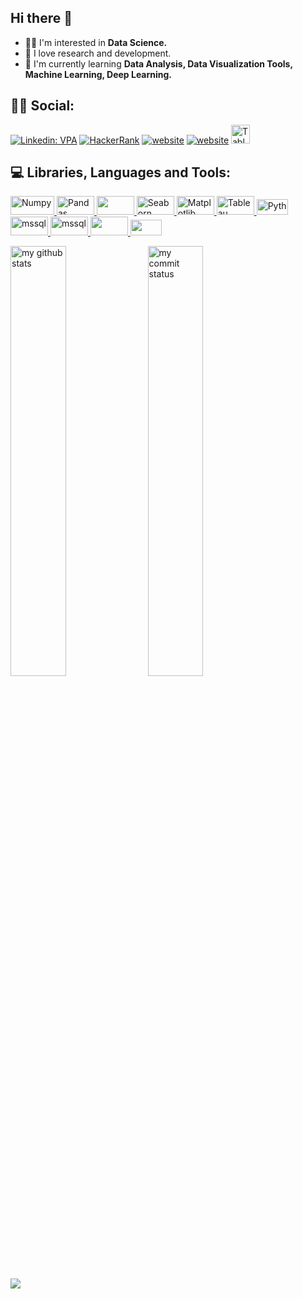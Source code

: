  ## Hi there 👋

 - 🤸‍♀️  I'm interested in **Data Science.** 
 - 👯  I love research and development.
 - 🤖  I'm currently learning **Data Analysis, Data Visualization Tools, Machine Learning, Deep Learning.**
 

## 🕵️‍♀️ Social:
[![Linkedin: VPA](https://img.shields.io/badge/linkedin-%230077B5.svg?&style=for-the-badge&logo=linkedin&logoColor=white)]( https://www.linkedin.com/in/neslihan-yetik/)
[<img alt="HackerRank" src="https://img.shields.io/badge/-Hackerrank-2EC866?style=for-the-badge&logo=HackerRank&logoColor=white"/>](https://www.hackerrank.com/neslihanyetik)
[![website](https://img.shields.io/badge/%20-medium-black?&style=for-the-badge&logoColor=white)](https://medium.com/@neslihanyetik5)
[![website](https://img.shields.io/badge/gmail-f1f2f6.svg?&style=for-the-badge&logo=gmail&logoColor=black)](mailto:neslihanyetik5@gmail.com)
<a href="https://public.tableau.com/app/profile/neslihan.yetik" target="_blank"> <img src="https://encrypted-tbn0.gstatic.com/images?q=tbn:ANd9GcRsN6dl3pac19-gCdLN0p68lZN9er1LNG2tj4mJAr_A2ZtvXP3mmnj1WxKKP2TxIAMELQ&usqp=CAU" alt="Tableau" height="30"/> </a>

## 💻 Libraries, Languages and Tools:


<a href="#" target="_blank"> <img src="https://numpy.org/doc/stable/_static/numpylogo.svg" alt="Numpy" width="70" height="30"/> </a>
<a href="#" target="_blank"> <img src="https://upload.wikimedia.org/wikipedia/commons/thumb/e/ed/Pandas_logo.svg/2560px-Pandas_logo.svg.png" alt="Pandas" width="60" height="30"/> </a>
<a href="#" target="_blank"> <img src="https://bids.berkeley.edu/sites/default/files/styles/250x140/public/projects/scipy_logo_450x254.png?itok=iYqgsiQs" width="60" height="30"/> </a>
<a href="#" target="_blank"> <img src="https://seaborn.pydata.org/_static/logo-wide-lightbg.svg" alt="Seaborn" width="60" height="30"/> </a>
<a href="#" target="_blank"> <img src="https://matplotlib.org/stable/_static/logo2_compressed.svg" alt="Matplotlib" width="60" height="30"/> </a>
<a href="#" target="_blank"> <img src="https://static.wixstatic.com/media/e16c6a_3ad31c0baa1d45e88d15b1f9ed24b576~mv2.png/v1/fit/w_400%2Ch_232%2Cal_c/file.png" alt="Tableau" width="60" height="30"/> </a>
<a href="#" target="_blank"> <img src="https://vistapointe.net/images/python-wallpaper-3.jpg" alt="Python" width="50" height="25"/> </a>
<a href="https://www.microsoft.com/en-us/sql-server" target="_blank"> <img src="https://www.svgrepo.com/show/303229/microsoft-sql-server-logo.svg" alt="mssql"  width="60" height="30"/>
<a href="#" target="_blank"> <img src="https://www.vectorlogo.zone/logos/plot_ly/plot_ly-official.svg" alt="mssql" width="60" height="30"/>
<a href="#" target="_blank"> <img src="https://aptgadget.com/wp-content/uploads/2018/10/jira-alternatives-1024x501.png" width="60" height="30"/> </a>
<a href="#" target="_blank"> <img src="https://upload.wikimedia.org/wikipedia/commons/thumb/b/b9/Slack_Technologies_Logo.svg/1280px-Slack_Technologies_Logo.svg.png" width="50" height="25"/> </a>
  

 <p align="left">
<img src="https://github-readme-stats.vercel.app/api?username=neslihanyetik&theme=dark" alt="my github stats" width="42%"/>&nbsp;
<img src="https://github-readme-streak-stats.herokuapp.com/?user=neslihanyetik&theme=dark" alt="my commit status" width="42%" /> </p>

 ![](https://komarev.com/ghpvc/?username=your-github-neslihanyetik&color=orange)


<!--




![](https://komarev.com/ghpvc/?username=your-github-neslihanyetik&color=ff69b4)


**neslihanyetik/neslihanyetik** is a ✨ _special_ ✨ repository because its `README.md` (this file) appears on your GitHub profile.

![](https://komarev.com/ghpvc/?username=your-github-neslihanyetik&color=lightgrey)


Here are some ideas to get you started:

- 🔭 I’m currently working on ...
- 🌱 I’m currently learning ...
- 👯 I’m looking to collaborate on ...
- 🤔 I’m looking for help with ...
- 💬 Ask me about ...
- 📫 How to reach me: ...
- 😄 Pronouns: ...
- ⚡ Fun fact: ...
- [![Ryo-ma's github trophy](https://github-profile-trophy.vercel.app/?username=neslihanyetik&row=1)](https://github.com/ryo-ma/github-profile-trophy)

- [![Naereen's top languages](https://github-readme-stats.vercel.app/api/top-langs/?username=neslihanyetik&theme=white-black)](https://github.com/anuraghazra/github-readme-stats)

-->
